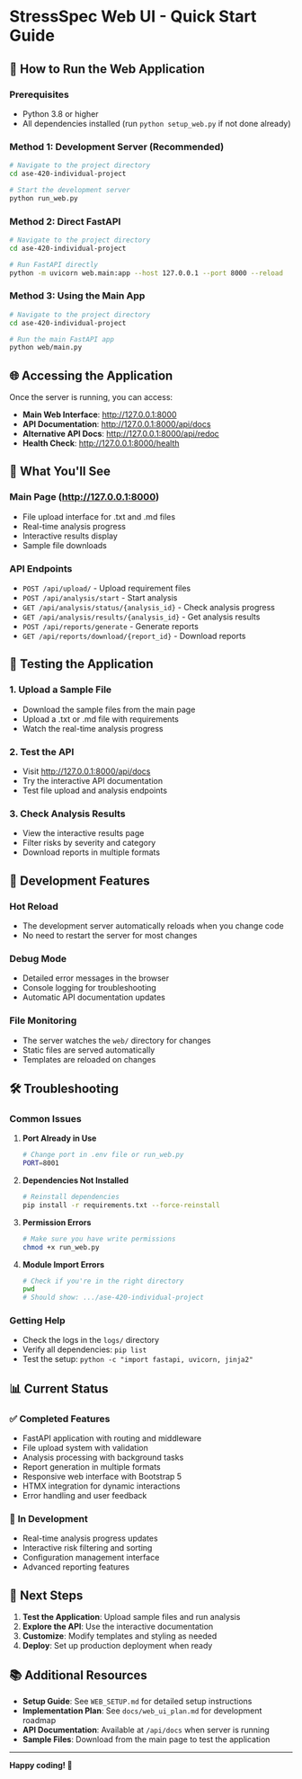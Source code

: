 # StressSpec Web UI - Quick Start Guide

## 🚀 **How to Run the Web Application**

### **Prerequisites**
- Python 3.8 or higher
- All dependencies installed (run `python setup_web.py` if not done already)

### **Method 1: Development Server (Recommended)**

```bash
# Navigate to the project directory
cd ase-420-individual-project

# Start the development server
python run_web.py
```

### **Method 2: Direct FastAPI**

```bash
# Navigate to the project directory
cd ase-420-individual-project

# Run FastAPI directly
python -m uvicorn web.main:app --host 127.0.0.1 --port 8000 --reload
```

### **Method 3: Using the Main App**

```bash
# Navigate to the project directory
cd ase-420-individual-project

# Run the main FastAPI app
python web/main.py
```

## 🌐 **Accessing the Application**

Once the server is running, you can access:

- **Main Web Interface**: http://127.0.0.1:8000
- **API Documentation**: http://127.0.0.1:8000/api/docs
- **Alternative API Docs**: http://127.0.0.1:8000/api/redoc
- **Health Check**: http://127.0.0.1:8000/health

## 📁 **What You'll See**

### **Main Page (http://127.0.0.1:8000)**
- File upload interface for .txt and .md files
- Real-time analysis progress
- Interactive results display
- Sample file downloads

### **API Endpoints**
- `POST /api/upload/` - Upload requirement files
- `POST /api/analysis/start` - Start analysis
- `GET /api/analysis/status/{analysis_id}` - Check analysis progress
- `GET /api/analysis/results/{analysis_id}` - Get analysis results
- `POST /api/reports/generate` - Generate reports
- `GET /api/reports/download/{report_id}` - Download reports

## 🧪 **Testing the Application**

### **1. Upload a Sample File**
- Download the sample files from the main page
- Upload a .txt or .md file with requirements
- Watch the real-time analysis progress

### **2. Test the API**
- Visit http://127.0.0.1:8000/api/docs
- Try the interactive API documentation
- Test file upload and analysis endpoints

### **3. Check Analysis Results**
- View the interactive results page
- Filter risks by severity and category
- Download reports in multiple formats

## 🔧 **Development Features**

### **Hot Reload**
- The development server automatically reloads when you change code
- No need to restart the server for most changes

### **Debug Mode**
- Detailed error messages in the browser
- Console logging for troubleshooting
- Automatic API documentation updates

### **File Monitoring**
- The server watches the `web/` directory for changes
- Static files are served automatically
- Templates are reloaded on changes

## 🛠️ **Troubleshooting**

### **Common Issues**

1. **Port Already in Use**
   ```bash
   # Change port in .env file or run_web.py
   PORT=8001
   ```

2. **Dependencies Not Installed**
   ```bash
   # Reinstall dependencies
   pip install -r requirements.txt --force-reinstall
   ```

3. **Permission Errors**
   ```bash
   # Make sure you have write permissions
   chmod +x run_web.py
   ```

4. **Module Import Errors**
   ```bash
   # Check if you're in the right directory
   pwd
   # Should show: .../ase-420-individual-project
   ```

### **Getting Help**

- Check the logs in the `logs/` directory
- Verify all dependencies: `pip list`
- Test the setup: `python -c "import fastapi, uvicorn, jinja2"`

## 📊 **Current Status**

### ✅ **Completed Features**
- FastAPI application with routing and middleware
- File upload system with validation
- Analysis processing with background tasks
- Report generation in multiple formats
- Responsive web interface with Bootstrap 5
- HTMX integration for dynamic interactions
- Error handling and user feedback

### 🔄 **In Development**
- Real-time analysis progress updates
- Interactive risk filtering and sorting
- Configuration management interface
- Advanced reporting features

## 🎯 **Next Steps**

1. **Test the Application**: Upload sample files and run analysis
2. **Explore the API**: Use the interactive documentation
3. **Customize**: Modify templates and styling as needed
4. **Deploy**: Set up production deployment when ready

## 📚 **Additional Resources**

- **Setup Guide**: See `WEB_SETUP.md` for detailed setup instructions
- **Implementation Plan**: See `docs/web_ui_plan.md` for development roadmap
- **API Documentation**: Available at `/api/docs` when server is running
- **Sample Files**: Download from the main page to test the application

---

**Happy coding! 🚀**
